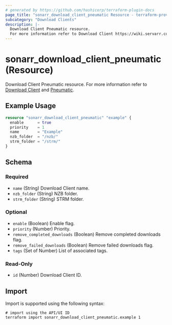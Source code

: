 ```yaml
---
# generated by https://github.com/hashicorp/terraform-plugin-docs
page_title: "sonarr_download_client_pneumatic Resource - terraform-provider-sonarr"
subcategory: "Download Clients"
description: |-
  Download Client Pneumatic resource.
  For more information refer to Download Client https://wiki.servarr.com/sonarr/settings#download-clients and Pneumatic https://wiki.servarr.com/sonarr/supported#pneumatic.
---
```


# sonarr_download_client_pneumatic (Resource)

<!-- subcategory:Download Clients -->
Download Client Pneumatic resource.
For more information refer to [Download Client](https://wiki.servarr.com/sonarr/settings#download-clients) and [Pneumatic](https://wiki.servarr.com/sonarr/supported#pneumatic).

## Example Usage

```terraform
resource "sonarr_download_client_pneumatic" "example" {
  enable      = true
  priority    = 1
  name        = "Example"
  nzb_folder  = "/nzb/"
  strm_folder = "/strm/"
}
```

<!-- schema generated by tfplugindocs -->
## Schema

### Required

- `name` (String) Download Client name.
- `nzb_folder` (String) NZB folder.
- `strm_folder` (String) STRM folder.

### Optional

- `enable` (Boolean) Enable flag.
- `priority` (Number) Priority.
- `remove_completed_downloads` (Boolean) Remove completed downloads flag.
- `remove_failed_downloads` (Boolean) Remove failed downloads flag.
- `tags` (Set of Number) List of associated tags.

### Read-Only

- `id` (Number) Download Client ID.

## Import

Import is supported using the following syntax:

```shell
# import using the API/UI ID
terraform import sonarr_download_client_pneumatic.example 1
```
